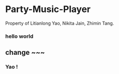 # Party-Music-Player
Property of Litianlong Yao, Nikita Jain, Zhimin Tang.

### hello world

## change ~~~



### Yao !